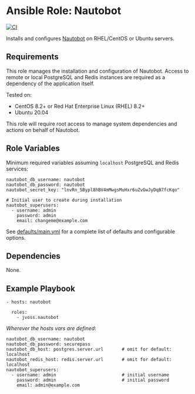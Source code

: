 # Ansible Role: Nautobot

[![CI](https://github.com/jvoss/ansible-role-nautobot/actions/workflows/ci.yml/badge.svg?branch=master)](https://github.com/jvoss/ansible-role-nautobot/actions/workflows/ci.yml)

Installs and configures [Nautobot](https://github.com/nautobot/nautobot) on
RHEL/CentOS or Ubuntu servers.

## Requirements

This role manages the installation and configuration of Nautobot. Access to
remote or local PostgreSQL and Redis instances are required as a dependency of
the application itself.

Tested on:
* CentOS 8.2+ or Red Hat Enterprise Linux (RHEL) 8.2+
* Ubuntu 20.04

This role will require root access to manage system dependencies and actions
on behalf of Nautobot.

## Role Variables

Minimum required variables assuming `localhost` PostgreSQL and Redis services:

    nautobot_db_username: nautobot
    nautobot_db_password: nautobot
    nautobot_secret_key: "lnvRn_5Bypl8hBV4mMwgsMuHxr6uZvGwJyDqB7fcKqo"

    # Initial user to create during installation
    nautobot_superusers:
      - username: admin
        password: admin
        email: changeme@example.com

See [defaults/main.yml](/defauts/main.yml) for a complete list of defaults and 
configurable options.

## Dependencies

None.

## Example Playbook

    - hosts: nautobot
      
      roles:
        - jvoss.nautobot

*Wherever the hosts vars are defined*:

    nautobot_db_username: nautobot
    nautobot_db_password: securepass
    nautobot_db_host: postgres.server.url       # omit for default: localhost
    nautobot_redis_host: redis.server.url       # omit for default: localhost
    nautobot_superusers:     
      - username: admin                         # initial username
        password: admin                         # initial password
        email: admin@example.com
